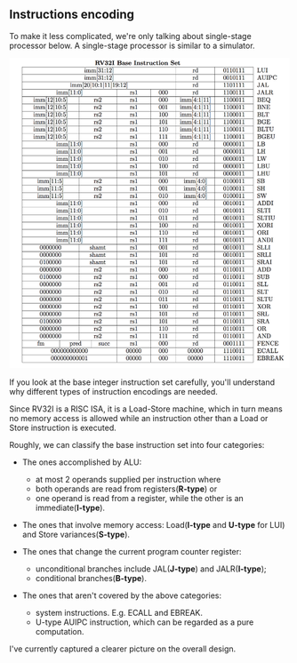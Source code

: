 ## Instructions encoding
To make it less complicated, we're only talking about single-stage processor below. A single-stage processor is similar to a simulator.

![ins-ref](./RV32I-instruction-ref.png)

If you look at the base integer instruction set carefully, you'll understand why different types of instruction encodings are needed. 

Since RV32I is a RISC ISA, it is a Load-Store machine, which in turn means no memory access is allowed while an instruction other than a Load or Store instruction is executed.

Roughly, we can classify the base instruction set into four categories:

- The ones accomplished by ALU:
    - at most 2 operands supplied per instruction where
    - both operands are read from registers(**R-type**) or
    - one operand is read from a register, while the other is an immediate(**I-type**).

- The ones that involve memory access: Load(**I-type** and **U-type** for LUI) and Store variances(**S-type**).

- The ones that change the current program counter register:
    - unconditional branches include JAL(**J-type**) and JALR(**I-type**);
    - conditional branches(**B-type**).

- The ones that aren't covered by the above categories:
    - system instructions. E.g. ECALL and EBREAK.
    - U-type AUIPC instruction, which can be regarded as a pure computation.

I've currently captured a clearer picture on the overall design. 